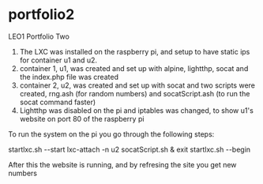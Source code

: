 # portfolio2
LEO1 Portfolio Two

1. The LXC was installed on the raspberry pi, and setup to have static ips for container u1 and u2.
2. container 1, u1, was created and set up with alpine, lightthp, socat and the index.php file was created
3. container 2, u2, was created and set up with socat and two scripts were created, rng.ash (for random numbers) and socatScript.ash (to run the socat command faster)
4. Lightthp was disabled on the pi and iptables was changed, to show u1's website on port 80 of the raspberry pi 


To run the system on the pi you go through the following steps:

startlxc.sh --start
lxc-attach -n u2
  socatScript.sh &
  exit
startlxc.sh --begin

After this the website is running, and by refresing the site you get new numbers
